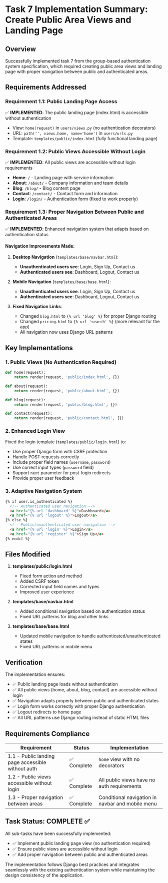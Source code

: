 # Task 7 Implementation Summary: Create Public Area Views and Landing Page

## Overview
Successfully implemented task 7 from the group-based authentication system specification, which required creating public area views and landing page with proper navigation between public and authenticated areas.

## Requirements Addressed

### Requirement 1.1: Public Landing Page Access
✅ **IMPLEMENTED**: The public landing page (index.html) is accessible without authentication
- View: `home(request)` in `users/views.py` (no authentication decorators)
- URL: `path('', views.home, name='home')` in `users/urls.py`
- Template: `templates/public/index.html` (fully functional landing page)

### Requirement 1.2: Public Views Accessible Without Login
✅ **IMPLEMENTED**: All public views are accessible without login requirements
- **Home**: `/` - Landing page with service information
- **About**: `/about/` - Company information and team details
- **Blog**: `/blog/` - Blog content page
- **Contact**: `/contact/` - Contact form and information
- **Login**: `/login/` - Authentication form (fixed to work properly)

### Requirement 1.3: Proper Navigation Between Public and Authenticated Areas
✅ **IMPLEMENTED**: Enhanced navigation system that adapts based on authentication status

#### Navigation Improvements Made:

1. **Desktop Navigation** (`templates/base/navbar.html`):
   - **Unauthenticated users see**: Login, Sign Up, Contact us
   - **Authenticated users see**: Dashboard, Logout, Contact us

2. **Mobile Navigation** (`templates/base/base.html`):
   - **Unauthenticated users see**: Login, Sign Up, Contact us
   - **Authenticated users see**: Dashboard, Logout, Contact us

3. **Fixed Navigation Links**:
   - Changed `blog.html` to `{% url 'blog' %}` for proper Django routing
   - Changed `pricing.html` to `{% url 'search' %}` (more relevant for the app)
   - All navigation now uses Django URL patterns

## Key Implementations

### 1. Public Views (No Authentication Required)
```python
def home(request):
    return render(request, 'public/index.html', {})

def about(request):
    return render(request, 'public/about.html', {})

def blog(request):
    return render(request, 'public/blog.html', {})

def contact(request):
    return render(request, 'public/contact.html', {})
```

### 2. Enhanced Login View
Fixed the login template (`templates/public/login.html`) to:
- Use proper Django form with CSRF protection
- Handle POST requests correctly
- Include proper field names (`username`, `password`)
- Use correct input types (`password` field)
- Support `next` parameter for post-login redirects
- Provide proper user feedback

### 3. Adaptive Navigation System
```html
{% if user.is_authenticated %}
  <!-- Authenticated user navigation -->
  <a href="{% url 'dashboard' %}">Dashboard</a>
  <a href="{% url 'logout' %}">Logout</a>
{% else %}
  <!-- Public/unauthenticated user navigation -->
  <a href="{% url 'login' %}">Login</a>
  <a href="{% url 'register' %}">Sign Up</a>
{% endif %}
```

## Files Modified

1. **templates/public/login.html**
   - Fixed form action and method
   - Added CSRF token
   - Corrected input field names and types
   - Improved user experience

2. **templates/base/navbar.html**
   - Added conditional navigation based on authentication status
   - Fixed URL patterns for blog and other links

3. **templates/base/base.html**
   - Updated mobile navigation to handle authenticated/unauthenticated states
   - Fixed URL patterns in mobile menu

## Verification

The implementation ensures:
- ✅ Public landing page loads without authentication
- ✅ All public views (home, about, blog, contact) are accessible without login
- ✅ Navigation adapts properly between public and authenticated states
- ✅ Login form works correctly with proper Django authentication
- ✅ Logout redirects to home page
- ✅ All URL patterns use Django routing instead of static HTML files

## Requirements Compliance

| Requirement | Status | Implementation |
|-------------|--------|----------------|
| 1.1 - Public landing page accessible without auth | ✅ Complete | `home` view with no decorators |
| 1.2 - Public views accessible without login | ✅ Complete | All public views have no auth requirements |
| 1.3 - Proper navigation between areas | ✅ Complete | Conditional navigation in navbar and mobile menu |

## Task Status: COMPLETE ✅

All sub-tasks have been successfully implemented:
- ✅ Implement public landing page view (no authentication required)
- ✅ Ensure public views are accessible without login
- ✅ Add proper navigation between public and authenticated areas

The implementation follows Django best practices and integrates seamlessly with the existing authentication system while maintaining the design consistency of the application.